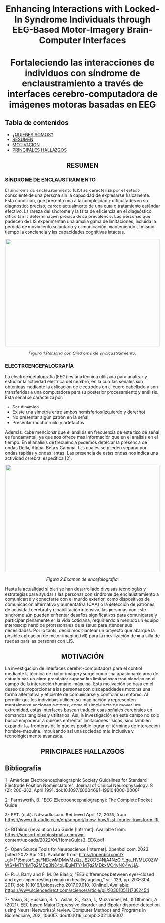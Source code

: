 <h1 align="center">Enhancing Interactions with Locked-In Syndrome Individuals through EEG-Based Motor-Imagery Brain-Computer Interfaces</h1>
<h1 align="center">Fortaleciendo las interacciones de individuos con síndrome de enclaustramiento a través de interfaces cerebro-computadora de imágenes motoras basadas en EEG</h1>

## Tabla de contenidos
+ [¿QUIÉNES SOMOS?](https://github.com/EstefanyMacedo/Grupo_Neurona/blob/main/ISB/Sobre%20notros.md#grupo-neurona-)
+ [RESUMEN](https://github.com/EstefanyMacedo/Grupo_Neurona/blob/main/Proyecto/Documentaci%C3%B3n.md#resumen)
+ [MOTIVACIÓN](https://github.com/EstefanyMacedo/Grupo_Neurona/blob/main/Proyecto/Documentaci%C3%B3n.md#motivaci%C3%B3n)
+ [PRINCIPALES HALLAZGOS](https://github.com/EstefanyMacedo/Grupo_Neurona/blob/main/Proyecto/Documentaci%C3%B3n.md#principales-hallazgos)
  
<h2 align="center">RESUMEN</h2>

<h3 align="left">SÍNDROME DE ENCLAUSTRAMIENTO</h3>
El síndrome de enclaustramiento (LIS) se caracteriza por el estado consciente de una persona sin la capacidad de expresarse físicamente. Esta condición, que presenta una alta complejidad y dificultades en su diagnóstico preciso, carece actualmente de una cura o tratamiento estándar efectivo. La rareza del síndrome y la falta de eficiencia en el diagnóstico dificultan la determinación precisa de su prevalencia. Las personas que padecen de LIS experimentan una amplia gama de limitaciones, incluida la pérdida de movimiento voluntario y comunicación, manteniendo al mismo tiempo la conciencia y las capacidades cognitivas intactas.

<p align="center">
  <img width="500" height="350"src="https://github.com/EstefanyMacedo/Grupo_Neurona/assets/128627158/6cf54a6a-490f-4319-8191-3182c62f6310">
</p>
<em><p align="center">Figura 1.Persona con Síndrome de enclaustramiento.</p></em>

<h3 align="left">ELECTROENCEFALOGRAFÍA</h3>

La electroencefalografía (EEG) es una técnica utilizada para analizar y estudiar la actividad eléctrica del cerebro, en la cual  las señales son obtenidas mediante la aplicación de electrodos en el cuero cabelludo y son transferidas a una computadora para su posterior procesamiento y análisis.
Esta señal se carácteiza por:
* Ser dinámica
* Existe una simetría entre ambos hemisferios(izquierdo y derecho) 
* No presentar algún patrón en la señal
* Presentar mucho ruido y artefactos
  
Además, cabe mencionar que el análisis en frecuencia de este tipo de señal es fundamental, ya que nos ofrece más información que en el análisis en el tiempo. En el análisis de frecuencia podemos detectar la presencia de ondas Delta, Alpha, Beta y Gamma. Las cuales se pueden separar por ondas rápidas y ondas lentas. Las presencia de estas ondas nos indica una actividad cerebral específica [2]. 


<p align="center">
  <img width="500" height="350"src="https://github.com/EstefanyMacedo/Grupo_Neurona/assets/128627158/168682dc-887f-4841-8df1-2c155d1d5e4e">
</p>
<em><p align="center">Figura 2.Examen de encefalografía.</p></em>

Hasta la actualidad si bien se han desarrollado diversas tecnologías y estrategias para ayudar a las personas con síndrome de enclaustramiento a comunicarse y conectarse con el mundo exterior, como dispositivos de comunicación alternativa y aumentativa (CAA) o la detección de patrones de actividad cerebral y rehabilitación intensiva, las personas con este síndrome  aún pueden enfrentar desafíos significativos para comunicarse y participar plenamente en la vida cotidiana, requiriendo a menudo un equipo interdisciplinario de profesionales de la salud para atender sus necesidades. Por lo tanto, decidimos plantear un proyecto que abarque la posible aplicación de motor imaging (MI) para la movilización de una silla de ruedas para las personas con LIS.

<h2 align="center">MOTIVACIÓN</h2>

La investigación de interfaces cerebro-computadora para el control mediante la técnica de motor imagery surge como una apasionante área de estudio con un claro propósito: superar las limitaciones tradicionales en el campo de la interacción humano-máquina. Esta motivación se basa en el deseo de proporcionar a las personas con discapacidades motoras una forma alternativa y eficiente de comunicarse y controlar su entorno. Al permitir que los individuos utilicen su imaginación y representen mentalmente acciones motoras, como el simple acto de mover una extremidad, estas interfaces buscan traducir esas señales cerebrales en comandos tangibles y utilitarios. Así, la investigación en este campo no solo busca empoderar a quienes enfrentan limitaciones físicas, sino también expandir las fronteras de lo que es posible lograr en términos de interacción hombre-máquina, impulsando así una sociedad más inclusiva y tecnológicamente avanzada.

<h2 align="center">PRINCIPALES HALLAZGOS</h2>


## Bibliografia
 
1- American Electroencephalographic Society Guidelines for Standard Electrode Position Nomenclature". Journal of Clinical Neurophysiology. 8 (2): 200–202. April 1991. 
  doi:10.1097/00004691-199104000-00007
  
2- Farnsworth, B. "EEG (Electroencephalography): The Complete Pocket Guide
 
3- FFT. (n.d.). Nti-audio.com. Retrieved April 12, 2023, from https://www.nti-audio.com/en/support/know-how/fast-fourier-transform-fft 

4- BITalino (r)evolution Lab Guide [Internet]. Available from: https://support.pluxbiosignals.com/wp-content/uploads/2022/04/HomeGuide3_EEG.pdf
  
5- Open Source Tools for Neuroscience [Internet]. Openbci.com. 2023 [cited 2023 Apr 20]. Available from: https://openbci.com/?_gl=1*t5mspr*_ga*NDcwMDMwMzQzLjE2ODE4NjA4NzQ.*_ga_HVMLC0ZWWS*MTY4MTg2MDg3NC4xLjEuMTY4MTg2MDkxMC4yNC4wLjA.
  
6- R. J. Barry and F. M. De Blasio, “EEG differences between eyes-closed and eyes-open resting remain in healthy ageing,” vol. 129, pp. 293–304, 2017, doi: 10.1016/j.biopsycho.2017.09.010. [Online]. Available: https://www.sciencedirect.com/science/article/pii/S0301051117302454
  
7- Yasin, S., Hussain, S. A., Aslan, S., Raza, I., Muzammel, M., & Othmani, A. (2021). EEG based Major Depressive disorder and Bipolar disorder detection using Neural Networks:A review. Computer Methods and Programs in Biomedicine, 202, 106007. doi:10.1016/j.cmpb.2021.106007  

